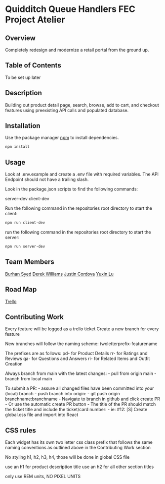 # Quidditch Queue Handlers FEC Project Atelier

## Overview

Completely redesign and modernize a retail portal from the ground up.

## Table of Contents

To be set up later

## Description

Building out product detail page, search, browse, add to cart, and checkout features using preexisting API calls and populated database.


## Installation

Use the package manager [npm](https://www.npmjs.com/) to install dependencies.

```bash
npm install
```

## Usage

Look at .env.example and create a .env file with required variables.
The API Endpoint should not have a trailing slash.

Look in the package.json scripts to find the following commands:

server-dev
client-dev

Run the following command in the repositories root directory to start the client:

```bash
npm run client-dev
```
run the following command in the repositories root directory to start the server:

```bash
npm run server-dev
```


## Team Members

[Burhan Syed](https://github.com/burhan-syed)
[Derek Williams](https://github.com/squeakypickles33)
[Justin Cordova](https://github.com/justcord10)
[Yuxin Lu](https://github.com/yuxinlu1)

## Road Map

[Trello](https://trello.com/b/yqDl65OT/rfp2310-fcp-quiddich-queue-handl)

## Contributing Work

Every feature will be logged as a trello ticket
Create a new branch for every feature

New branches will follow the naming scheme:
twoletterprefix-featurename

The prefixes are as follows:
pd- for Product Details
rr- for Ratings and Reviews
qa- for Questions and Answers
ri- for Related Items and Outfit Creation

Always branch from main with the latest changes:
    - pull from origin main
    - branch from local main

To submit a PR:
    - assure all changed files have been committed into
    your (local) branch
    - push branch into origin:
        - git push origin branchname:branchname
    - Navigate to branch in github and click create PR
        - Or use the automatic create PR button
    - The title of the PR should match the ticket title and include
the ticket/card number:
        - ie:
          #12: [S] Create global.css file and import into React

## CSS rules

Each widget has its own two letter css class prefix that follows the same naming conventions
as outlined above in the Contributing Work section

No styling h1, h2, h3, h4, those will be done in global CSS file

use an h1 for product description title
use an h2 for all other section titles

only use REM units, NO PIXEL UNITS
